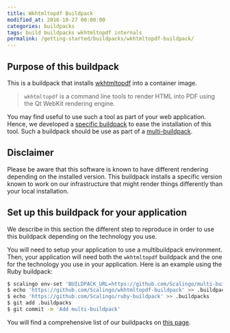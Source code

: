 ```yaml
---
title: Wkhtmltopdf Buildpack
modified_at: 2016-10-27 00:00:00
categories: buildpacks
tags: build buildpacks wkhtmltopdf internals
permalink: /getting-started/buildpacks/wkhtmltopdf-buildpack/
---
```


## Purpose of this buildpack

This is a buildpack that installs [wkhtmltopdf](http://wkhtmltopdf.org) into a container image.

> `wkhtmltopdf` is a command line tools to render HTML into PDF using the Qt WebKit rendering engine. 

You may find useful to use such a tool as part of your web application. Hence, we developed a [specific buildpack](https://github.com/Scalingo/wkhtmltopdf-buildpack) to ease the installation of this tool. Such a buildpack should be use as part of a [multi-buildpack](http://doc.scalingo.com/buildpacks/multi/). 

## Disclaimer

Please be aware that this software is known to have different rendering depending on the installed version. This buildpack installs a specific version known to work on our infrastructure that might render things differently than your local installation.

## Set up this buildpack for your application

We describe in this section the different step to reproduce in order to use this buildpack depending on the technology you use.

You will need to setup your application to use a multibuildpack environment. Then, your application will need both the `wkhtmltopdf` buildpack and the one for the technology you use in your application. Here is an example using the Ruby buildpack:

```bash
$ scalingo env-set 'BUILDPACK_URL=https://github.com/Scalingo/multi-buildpack.git'
$ echo 'https://github.com/Scalingo/wkhtmltopdf-buildpack' >> .buildpacks
$ echo 'https://github.com/Scalingo/ruby-buildpack' >> .buildpacks
$ git add .buildpacks
$ git commit -m 'Add multi-buildpack'
```

You will find a comprehensive list of our buildpacks on [this page](http://doc.scalingo.com/buildpacks/#buidpacks-included-on-scalingo).

